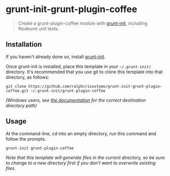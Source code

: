 # grunt-init-grunt-plugin-coffee

> Create a grunt-plugin-coffee module with [grunt-init][], including Nodeunit unit tests.

[grunt-init]: http://gruntjs.com/project-scaffolding

## Installation
If you haven't already done so, install [grunt-init][].

Once grunt-init is installed, place this template in your `~/.grunt-init/`
directory. It's recommended that you use git to clone this template into that
directory, as follows:

```
git clone https://github.com/ralphcrisostomo/grunt-init-grunt-plugin-coffee.git ~/.grunt-init/grunt-plugin-coffee
```

_(Windows users, see [the documentation][grunt-init] for the correct
destination directory path)_

## Usage

At the command-line, cd into an empty directory, run this command and follow
the prompts.

```
grunt-init grunt-plugin-coffee
```

_Note that this template will generate files in the current directory, so be
sure to change to a new directory first if you don't want to overwrite existing
files._
